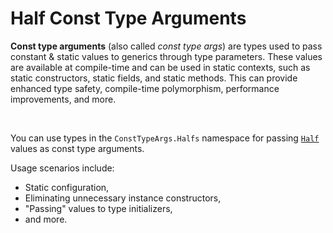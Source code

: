 ﻿# Half Const Type Arguments

**Const type arguments** (also called *const type args*) are types used to pass constant & static values to generics through type parameters. These values are available at compile-time and can be used in static contexts, such as static constructors, static fields, and static methods. This can provide enhanced type safety, compile-time polymorphism, performance improvements, and more.

&nbsp;

 You can use types in the `ConstTypeArgs.Halfs` namespace for passing [`Half`](https://learn.microsoft.com/dotnet/api/system.half) values as const type arguments.

 Usage scenarios include:

 * Static configuration,
 * Eliminating unnecessary instance constructors,
 * "Passing" values to type initializers,
 * and more.
